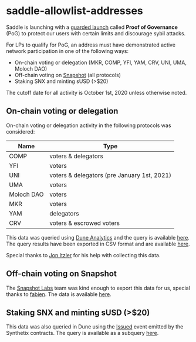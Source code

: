 # saddle-allowlist-addresses

Saddle is launching with a [guarded
launch](https://medium.com/electric-capital/derisking-defi-guarded-launches-2600ce730e0a)
called **Proof of Governance** (PoG) to protect our users with certain
limits and discourage sybil attacks.

For LPs to qualify for PoG, an address must have demonstrated active network
participation in one of the following ways:

- On-chain voting or delegation (MKR, COMP, YFI, YAM, CRV, UNI, UMA, Moloch DAO)
- Off-chain voting on [Snapshot](https://snapshot.page/#/) (all protocols)
- Staking SNX and minting sUSD (>$20)

The cutoff date for all activity is October 1st, 2020 unless otherwise noted.

## On-chain voting or delegation

On-chain voting or delegation activity in the following protocols was
considered:

| Name | Type |
| --- | --- |
| COMP | voters & delegators |
| YFI | voters |
| UNI | voters & delegators (pre January 1st, 2021) |
| UMA | voters |
| Moloch DAO | voters |
| MKR | voters |
| YAM | delegators |
| CRV | voters & escrowed voters |

This data was queried using [Dune Analytics](https://duneanalytics.com/) and
the query is available [here](https://explore.duneanalytics.com/queries/16578/source).
The query results have been exported in CSV format and are available [here](dune.csv).

Special thanks to [Jon Itzler](https://twitter.com/jonitzler) for his help with
collecting this data.

## Off-chain voting on Snapshot

The [Snapshot Labs](https://twitter.com/snapshotlabs) team was kind enough to
export this data for us, special thanks to [fabien](https://twitter.com/bonustrack87).
The data is available [here](snapshot.csv).

## Staking SNX and minting sUSD (>$20)

This data was also queried in Dune using the [Issued](https://docs.synthetix.io/contracts/source/contracts/Synth#issued)
event emitted by the Synthetix contracts.  The query is available as a subquery
[here](https://explore.duneanalytics.com/queries/16578/source).
